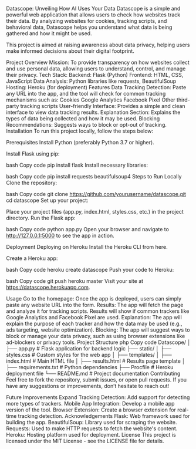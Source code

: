 Datascope: Unveiling How AI Uses Your Data
Datascope is a simple and powerful web application that allows users to check how websites track their data. By analyzing websites for cookies, tracking scripts, and behavioral data, Datascope helps you understand what data is being gathered and how it might be used.

This project is aimed at raising awareness about data privacy, helping users make informed decisions about their digital footprint.

Project Overview
Mission: To provide transparency on how websites collect and use personal data, allowing users to understand, control, and manage their privacy.
Tech Stack:
Backend: Flask (Python)
Frontend: HTML, CSS, JavaScript
Data Analysis: Python libraries like requests, BeautifulSoup
Hosting: Heroku (for deployment)
Features
Data Tracking Detection: Paste any URL into the app, and the tool will check for common tracking mechanisms such as:
Cookies
Google Analytics
Facebook Pixel
Other third-party tracking scripts
User-friendly Interface: Provides a simple and clean interface to view data tracking results.
Explanation Section: Explains the types of data being collected and how it may be used.
Blocking Recommendations: Suggests ways to block or opt-out of tracking.
Installation
To run this project locally, follow the steps below:

Prerequisites
Install Python (preferably Python 3.7 or higher).

Install Flask using pip:

bash
Copy code
pip install flask
Install necessary libraries:

bash
Copy code
pip install requests beautifulsoup4
Steps to Run Locally
Clone the repository:

bash
Copy code
git clone https://github.com/yourusername/datascope.git
cd datascope
Set up your project:

Place your project files (app.py, index.html, styles.css, etc.) in the project directory.
Run the Flask app:

bash
Copy code
python app.py
Open your browser and navigate to http://127.0.0.1:5000 to see the app in action.

Deployment
Deploying on Heroku
Install the Heroku CLI from here.

Create a Heroku app:

bash
Copy code
heroku create datascope
Push your code to Heroku:

bash
Copy code
git push heroku master
Visit your site at https://datascope.herokuapp.com.

Usage
Go to the homepage: Once the app is deployed, users can simply paste any website URL into the form.
Results: The app will fetch the page and analyze it for tracking scripts. Results will show if common trackers like Google Analytics and Facebook Pixel are used.
Explanation: The app will explain the purpose of each tracker and how the data may be used (e.g., ads targeting, website optimization).
Blocking: The app will suggest ways to block or manage your data privacy, such as using browser extensions like ad-blockers or privacy tools.
Project Structure
php
Copy code
Datascope/
│
├── app.py                # Flask application for backend logic
├── static/
│   ├── styles.css        # Custom styles for the web app
│
├── templates/
│   ├── index.html        # Main HTML file
│   ├── results.html      # Results page template
│
├── requirements.txt      # Python dependencies
├── Procfile              # Heroku deployment file
└── README.md             # Project documentation
Contributing
Feel free to fork the repository, submit issues, or open pull requests. If you have any suggestions or improvements, don’t hesitate to reach out!

Future Improvements
Expand Tracking Detection: Add support for detecting more types of trackers.
Mobile App Integration: Develop a mobile app version of the tool.
Browser Extension: Create a browser extension for real-time tracking detection.
Acknowledgements
Flask: Web framework used for building the app.
BeautifulSoup: Library used for scraping the website.
Requests: Used to make HTTP requests to fetch the website's content.
Heroku: Hosting platform used for deployment.
License
This project is licensed under the MIT License - see the LICENSE file for details.







